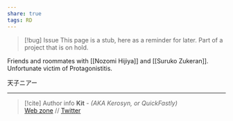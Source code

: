 ```yaml
---
share: true
tags: RD
---
```

> [!bug] Issue
> This page is a stub, here as a reminder for later. Part of a project that is on hold.

Friends and roommates with [[Nozomi Hijiya]] and [[Suruko Zukeran]]. Unfortunate victim of Protagonistitis.

天子ニアー

-----
> [!cite] Author info
> **Kit** - *(AKA Kerosyn, or QuickFastly)*\
> [Web zone](https://kitabe.link) // [Twitter](https://twitter.com/Kerosyn_)
